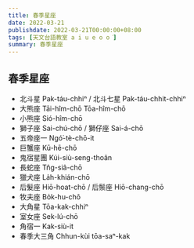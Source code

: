```yaml
---
title: 春季星座
date: 2022-03-21
publishdate: 2022-03-21T00:00:00+08:00
tags: [天文台語教室 a i u e o o͘]
summary: 春季星座
---
```


## 春季星座
-  北斗星 Pak-táu-chhiⁿ / 北斗七星 Pak-táu-chhit-chhiⁿ
- 大熊座 Tāi-hîm-chō Tōa-hîm-chō
- 小熊座 Sió-hîm-chō
- 獅子座 Sai-chú-chō / 獅仔座 Sai-á-chō
- 五帝座一 Ngó͘-tè-chō-it
- 巨蟹座 Kū-hē-chō
- 鬼宿星團 Kúi-siù-seng-thoân
- 長蛇座 Tn̂g-siâ-chō
- 獵犬座 La̍h-khián-chō
- 后髮座 Hiō-hoat-chō / 后鬃座 Hiō-chang-chō
- 牧夫座 Bo̍k-hu-chō
- 大角星 Tōa-kak-chhiⁿ
- 室女座 Sek-lú-chō
- 角宿一 Kak-siù-it
- 春季大三角 Chhun-kùi tōa-saⁿ-kak

